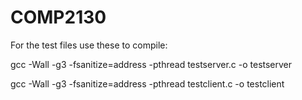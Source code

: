 # COMP2130

For the test files use these to compile:

gcc -Wall -g3 -fsanitize=address -pthread testserver.c -o testserver

gcc -Wall -g3 -fsanitize=address -pthread testclient.c -o testclient
